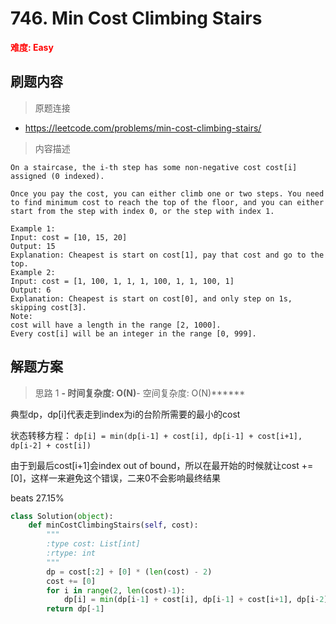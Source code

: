 # 746. Min Cost Climbing Stairs

**<font color=red>难度: Easy</font>**

## 刷题内容

> 原题连接

* https://leetcode.com/problems/min-cost-climbing-stairs/

> 内容描述

```
On a staircase, the i-th step has some non-negative cost cost[i] assigned (0 indexed).

Once you pay the cost, you can either climb one or two steps. You need to find minimum cost to reach the top of the floor, and you can either start from the step with index 0, or the step with index 1.

Example 1:
Input: cost = [10, 15, 20]
Output: 15
Explanation: Cheapest is start on cost[1], pay that cost and go to the top.
Example 2:
Input: cost = [1, 100, 1, 1, 1, 100, 1, 1, 100, 1]
Output: 6
Explanation: Cheapest is start on cost[0], and only step on 1s, skipping cost[3].
Note:
cost will have a length in the range [2, 1000].
Every cost[i] will be an integer in the range [0, 999].
```

## 解题方案

> 思路 1
******- 时间复杂度: O(N)******- 空间复杂度: O(N)******

典型dp，dp[i]代表走到index为i的台阶所需要的最小的cost

状态转移方程： ```dp[i] = min(dp[i-1] + cost[i], dp[i-1] + cost[i+1], dp[i-2] + cost[i])```

由于到最后cost[i+1]会index out of bound，所以在最开始的时候就让cost += [0]，这样一来避免这个错误，二来0不会影响最终结果

beats 27.15%

```python
class Solution(object):
    def minCostClimbingStairs(self, cost):
        """
        :type cost: List[int]
        :rtype: int
        """
        dp = cost[:2] + [0] * (len(cost) - 2) 
        cost += [0]
        for i in range(2, len(cost)-1):
            dp[i] = min(dp[i-1] + cost[i], dp[i-1] + cost[i+1], dp[i-2] + cost[i])
        return dp[-1]
```





























